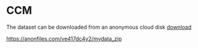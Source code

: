# CCM

The dataset can be downloaded from an anonymous cloud disk [download](https://anonfiles.com/ve417dc4y2/mydata_zip)

https://anonfiles.com/ve417dc4y2/mydata_zip
